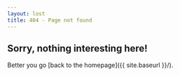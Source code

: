 ```yaml
---
layout: lost
title: 404 - Page not found
---
```


<!--[<img src="{{ site.baseurl }}/images/404.png" alt="404 error" style="width: 175px;"/>]({{ site.baseurl }}/)-->

## Sorry, nothing interesting here!

Better you go [back to the homepage]({{ site.baseurl }}/).
